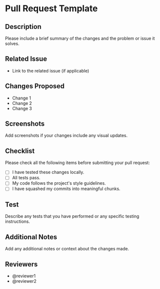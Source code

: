 # Pull Request Template

## Description
Please include a brief summary of the changes and the problem or issue it solves.

## Related Issue
- Link to the related issue (if applicable)

## Changes Proposed
- Change 1
- Change 2
- Change 3

## Screenshots
Add screenshots if your changes include any visual updates.

## Checklist
Please check all the following items before submitting your pull request:
- [ ] I have tested these changes locally.
- [ ] All tests pass.
- [ ] My code follows the project's style guidelines.
- [ ] I have squashed my commits into meaningful chunks.

## Test
Describe any tests that you have performed or any specific testing instructions.

## Additional Notes
Add any additional notes or context about the changes made.

## Reviewers
- @reviewer1
- @reviewer2
